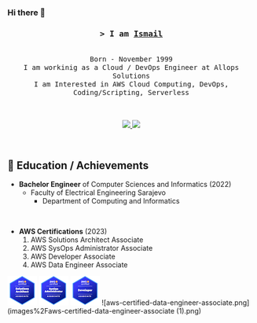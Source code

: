 ### Hi there 👋


<h3 align="center">
        <samp>&gt; I am
                <b><a target="_blank" href="https://www.linkedin.com/in/ismail-i%C4%8Danovi%C4%87-972b44122">Ismail </a></b>
        </samp>
</h3>


<p align="center"> 
  <samp>
    <a href="https://www.google.com/search?q=Saif+Al+Siam"></a>
    <br>
    Born - November 1999
    <br>
    I am workinig as a Cloud / DevOps Engineer at Allops Solutions </br>
     I am Interested in AWS Cloud Computing, DevOps, Coding/Scripting, Serverless  
    <br>
    <br>
    <br>
  </samp>
</p>

<p align="center">

 <a href="https://www.linkedin.com/in/ismail-i%C4%8Danovi%C4%87-972b44122" target="_blank">
 <img src="https://skillicons.dev/icons?i=linkedin" /> </a>
  <a href="https://www.credly.com/users/ismail-icanovic.790a4a29/badges" target="_blank">
 <img src="https://skillicons.dev/icons?i=aws" /> </a>
  
 
</p>
<br />
<h2>🌱 Education / Achievements </h2>

- __Bachelor Engineer__ of Computer Sciences and Informatics (2022)
    - Faculty of Electrical Engineering Sarajevo
        - Department of Computing and Informatics 
<br />

- **AWS Certifications** (2023)
    1. AWS Solutions Architect Associate  
    2. AWS SysOps Administrator Associate
    3. AWS Developer Associate
    4. AWS Data Engineer Associate


![aws-certified-solutions-architect-associate-2.png](images%2Faws-certified-solutions-architect-associate-2.png)
![aws-certified-sysops-administrator-associate-2.png](images%2Faws-certified-sysops-administrator-associate-2.png)
![aws-certified-developer-associate-2.png](images%2Faws-certified-developer-associate-2.png)
![aws-certified-data-engineer-associate.png](images%2Faws-certified-data-engineer-associate (1).png)
